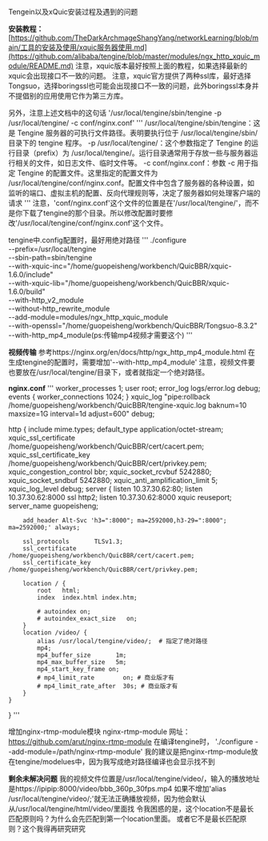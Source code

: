 Tengein以及xQuic安装过程及遇到的问题

**安装教程：**
[https://github.com/TheDarkArchmageShangYang/networkLearning/blob/main/工具的安装及使用/xquic服务器使用.md](https://github.com/alibaba/tengine/blob/master/modules/ngx_http_xquic_module/README.md)
注意，xquic版本最好按照上面的教程，如果选择最新的xquic会出现接口不一致的问题。
注意，xquic官方提供了两种ssl库，最好选择Tongsuo，选择boringssl也可能会出现接口不一致的问题，此外boringssl本身并不提倡别的应用使用它作为第三方库。

另外，注意上述文档中的这句话
'/usr/local/tengine/sbin/tengine -p /usr/local/tengine/ -c conf/nginx.conf'
'''
/usr/local/tengine/sbin/tengine：这是 Tengine 服务器的可执行文件路径。表明要执行位于 /usr/local/tengine/sbin/ 目录下的 tengine 程序。
-p /usr/local/tengine/：这个参数指定了 Tengine 的运行目录（prefix）为 /usr/local/tengine/。运行目录通常用于存放一些与服务器运行相关的文件，如日志文件、临时文件等。
-c conf/nginx.conf：参数 -c 用于指定 Tengine 的配置文件。这里指定的配置文件为 /usr/local/tengine/conf/nginx.conf。配置文件中包含了服务器的各种设置，如监听的端口、虚拟主机的配置、反向代理规则等，决定了服务器如何处理客户端的请求
'''
注意，'conf/nginx.conf'这个文件的位置是在'/usr/local/tengine/'，而不是你下载了tengine的那个目录。所以修改配置时要修改'/usr/local/tengine/conf/nginx.conf'这个文件。

tengine中.config配置时，最好用绝对路径
'''
./configure \
  --prefix=/usr/local/tengine \
  --sbin-path=sbin/tengine \
  --with-xquic-inc="/home/guopeisheng/workbench/QuicBBR/xquic-1.6.0/include" \
  --with-xquic-lib="/home/guopeisheng/workbench/QuicBBR/xquic-1.6.0/build" \
  --with-http_v2_module \
  --without-http_rewrite_module \
  --add-module=modules/ngx_http_xquic_module \
  --with-openssl="/home/guopeisheng/workbench/QuicBBR/Tongsuo-8.3.2" \
  --with-http_mp4_module(ps:传输mp4视频才需要这个)
'''

**视频传输**
参考https://nginx.org/en/docs/http/ngx_http_mp4_module.html
在生成tengine的配置时，需要增加'--with-http_mp4_module'
注意，视频文件要也要放在/usr/local/tengine/目录下，或者就指定一个绝对路径。

**nginx.conf**
'''
worker_processes  1;
user root;
error_log  logs/error.log debug;
events {
    worker_connections  1024;
}
xquic_log   "pipe:rollback /home/guopeisheng/workbench/QuicBBR/tengine-xquic.log baknum=10 maxsize=1G interval=1d adjust=600" debug;

http {
    include       mime.types;
    default_type  application/octet-stream;
    xquic_ssl_certificate        /home/guopeisheng/workbench/QuicBBR/cert/cacert.pem;
    xquic_ssl_certificate_key    /home/guopeisheng/workbench/QuicBBR/cert/privkey.pem;
    xquic_congestion_control bbr;
    xquic_socket_rcvbuf 5242880;
    xquic_socket_sndbuf 5242880;
    xquic_anti_amplification_limit 5;
    xquic_log_level debug;
    server {
        listen 10.37.30.62:80;
        listen 10.37.30.62:8000 ssl http2;
        listen 10.37.30.62:8000 xquic reuseport;
        server_name guopeisheng;
        
        add_header Alt-Svc 'h3=":8000"; ma=2592000,h3-29=":8000"; ma=2592000;' always;
        
        ssl_protocols       TLSv1.3;
        ssl_certificate        /home/guopeisheng/workbench/QuicBBR/cert/cacert.pem;
        ssl_certificate_key    /home/guopeisheng/workbench/QuicBBR/cert/privkey.pem;

        location / {
            root   html;
            index  index.html index.htm;

            # autoindex on;
            # autoindex_exact_size   on;
        }
        location /video/ {
            alias /usr/local/tengine/video/;  # 指定了绝对路径
            mp4;
            mp4_buffer_size       1m;
            mp4_max_buffer_size   5m;
            mp4_start_key_frame on;
            # mp4_limit_rate        on; # 商业版才有
            # mp4_limit_rate_after  30s; # 商业版才有
        }
    }
}
'''


增加nginx-rtmp-module模块
nginx-rtmp-module 网址：https://github.com/arut/nginx-rtmp-module
在编译tengine时，    './configure --add-module=/path/nginx-rtmp-module' 我的建议是把nginx-rtmp-module放在tengine/modelues中，因为我写成绝对路径编译也会显示找不到



**剩余未解决问题**
我的视频文件位置是/usr/local/tengine/video/，输入的播放地址是https://ipipip:8000/video/bbb_360p_30fps.mp4
如果不增加'alias /usr/local/tengine/video/;'就无法正确播放视频，因为他会默认从/usr/local/tengine/html/video/里面找
令我困惑的是，这个location不是最长匹配原则吗？为什么会先匹配到第一个location里面。 或者它不是最长匹配原则？这个我得再研究研究
